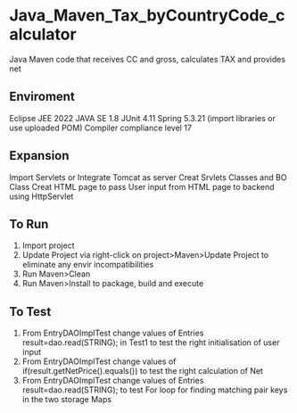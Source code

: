 # Java_Maven_Tax_byCountryCode_calculator
Java Maven code that receives CC and gross, calculates TAX and provides net


Enviroment
-----------
Eclipse JEE 2022
JAVA SE 1.8
JUnit 4.11
Spring 5.3.21 (import libraries or use uploaded POM)
Compiler compliance level 17



Expansion
----------
Import Servlets or Integrate Tomcat as server
Creat Srvlets Classes and BO Class 
Creat HTML page to pass User input from HTML page to backend using HttpServlet

To Run
-------
1. Import project
2. Update Project via right-click on project>Maven>Update Project to eliminate any envir incompatibilities 
3. Run Maven>Clean 
4. Run Maven>Install to package, build and execute 

To Test
--------
1. From EntryDAOImplTest change values of Entries result=dao.read(STRING); in Test1 to test the right initialisation of user input
2. From EntryDAOImplTest change values of  if(result.getNetPrice().equals(<DOUBLE>)) to test the right calculation of Net
3. From EntryDAOImplTest change values of Entries result=dao.read(STRING); to test For loop for finding matching pair keys in the two storage Maps
